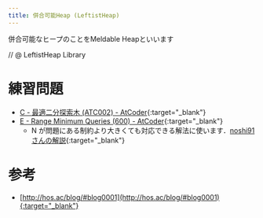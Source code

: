```yaml
---
title: 併合可能Heap (LeftistHeap)
---
```


併合可能なヒープのことをMeldable Heapといいます

// @ LeftistHeap Library

# 練習問題

* [C - 最適二分探索木 (ATC002) - AtCoder](https://beta.atcoder.jp/contests/atc002/tasks/atc002_c){:target="_blank"}<!--_-->
* [E - Range Minimum Queries (600) - AtCoder](https://beta.atcoder.jp/contests/arc098/tasks/arc098_c){:target="_blank"}<!--_-->
  * N が問題にある制約より大きくても対応できる解法に使います．[noshi91さんの解説](http://noshi91.hatenablog.com/entry/2018/06/08/181455){:target="_blank"}<!--_-->

# 参考

* [http://hos.ac/blog/#blog0001](http://hos.ac/blog/#blog0001){:target="_blank"}

